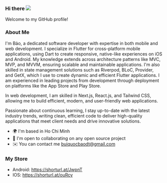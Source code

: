 ### Hi there ![](https://user-images.githubusercontent.com/18350557/176309783-0785949b-9127-417c-8b55-ab5a4333674e.gif)

Welcome to my GitHub profile!


### About Me
I'm Bảo, a dedicated software developer with expertise in both mobile and web development. I specialize in Flutter for cross-platform mobile applications, using Dart to create responsive, native-like experiences on iOS and Android. My knowledge extends across architecture patterns like MVC, MVP, and MVVM, ensuring scalable and maintainable applications. I'm also skilled in state management solutions such as Riverpod, BLoC, Provider, and GetX, which I use to create dynamic and efficient Flutter applications. I am experienced in leading projects from development through deployment on platforms like the App Store and Play Store.

In web development, I am skilled in Next.js, React.js, and Tailwind CSS, allowing me to build efficient, modern, and user-friendly web applications.

Passionate about continuous learning, I stay up-to-date with the latest industry trends, writing clean, efficient code to deliver high-quality applications that meet client needs and drive innovative solutions.

- 🌍 I'm based in Ho Chi Minh
- 🤝 I'm open to collaborating on any open source project
- ✉️ You can contact me [buiquocbaodt@gmail.com](mailto:buiquocbaodt@gmail.com)

### My Store
- Android: https://shorturl.at/JwpnT
- IOS: https://shorturl.at/ouRcy

